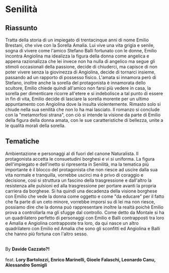 # Senilità
## Riassunto
Tratta della storia di un impiegato di trentacinque anni di nome Emilio Brestani, che vive con la Sorella Amalia. Lui vive una vita grigia e senile, sogna di vivere come l'amico Stefano Balli fortunato con le donne,
Emilio incontra Angiolina ma idealizza la figura della donna come angelica e appena razionalizza che lei invece non ha nulla di angelico ma segue gli stimoli occasionali della passione, decide di chiuderci,
ma capisce di non poter vivere senza la giovinezza di Angiolina, decide di tornarci insieme, passando ad un rapporto di possesso fisico. L'amata si innamora però di Stefano, inoltre anche la sorella del protagonista è 
innamorata dello scultore, Emilio chiede quindi all'amico non farsi più vedere in casa, la sorella per dimenticare ricorre all'etere e si indebolisce a tal punto di essere in fin di vita, Emilio decide di lasciare la sorella
morente per un ultimo appuntamento con Angiolina dove la insulta violentemente. Rimasto solo si chiude nella sua senilità che non lo ha mai lasciato.
Il romanzo si conclude con la "metamorfosi strana", con ciò si intende la visione da parte di Emilio della figura della donna amata, con le sue caratteristiche di bellezza, unite a le qualità morali della sorella.

## Tematiche
Ambientazione e personaggi al di fuori del canone Naturalista.
Il protagonista accetta le consuetudini borghesi e vi si uniforma.
La figura dell'impiegato e dell'inetto si ripresenta in Senilità, ma la tematica più importante è il blocco del protagonista che non riesce ad uscire dalla sua vita normale e tranquilla, vorrebbe uscirci ma è privo di 
coraggio e decisione, così si struttura un fascino della trasgressione e dall'altro la resistenza alle pulsioni ed alla trasgressione per portare avanti la propria carriera da borghese.
Si ha quindi una decadenza della visione borghese con Emilio che vede la donna come oggetto e come "da educare" per il fatto che fa parte di un ceto minore, vorrebbe imporsi su di lei ma non riesce, possiamo dire che 
la donna può rappresentare inoltre la realtà poichè Emilio prova a controllarla ma gli sfugge dal controllo.
Come detto da Montale si ha un quadrilatero perfetto di personaggi con Emilio e Balli contrapposti tra loro e Amalia e Angiolina contrapposte tra loro, da qui nasce un altro quadrilatero con Emilio ed Amalia
che sono gli sconfitti ed Angiolina e Balli che hanno più fortuna con l'altro sesso. <br><br>

By **Davide Cazzato?!**
<br>
<br>
feat. **Lory Bartolozzi, Enrico Marinelli, Gioele Falaschi, Leonardo Canu, Alessandro Somigli**
